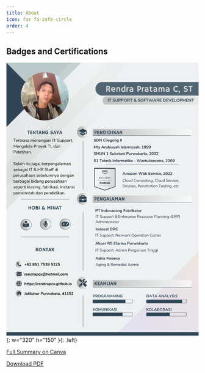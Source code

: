 ```yaml
---
title: About
icon: fas fa-info-circle
order: 4
---
```


## Badges and Certifications
<div data-iframe-width="150" data-iframe-height="270" data-share-badge-id="79832c55-8c26-42f8-affb-2c68d907d1fe" data-share-badge-host="https://www.credly.com"></div><script type="text/javascript" async src="//cdn.credly.com/assets/utilities/embed.js"></script>


![Desktop View](/assets/Rendra-Pratama-CV2024.png){: w="320" h="150" }{: .left}


[Full Summary on Canva](https://www.canva.com/design/DAFdJvpoXq4/nqpdOcLBQXe4PG33iyJXxw/edit?utm_content=DAFdJvpoXq4&utm_campaign=designshare&utm_medium=link2&utm_source=sharebutton)

[Download PDF](/assets/Rendra-Pratama-CV2024.pdf)








